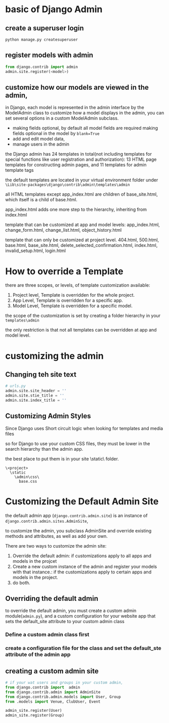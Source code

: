 # basic of Django Admin
## create a superuser login
```shell
python manage.py createsuperuser
```
## register models with admin
```python
from django.contrib import admin
admin.site.register(<model>)
```
## customize how our models are viewed in the admin, 
in Django, each model is represented in the admin interface by the ModelAdmin class 
to customize how a model displays in the admin, you can set several options in a custom ModelAdmin
subclass.
- making fields optional, by default all model fields are required
    making fields optional in the model by `blank=True`
- add and edit model data,
- manage users in the admin


the Django admin has 24 templates in total(not including templates for special functions like user registration and authorization):
13 HTML page templates for constructing admin pages, and 11 templates for admin template tags

the default templates are located in your virtual environment folder under
`\Lib\site-packages\django\contrib\admin\templates\admin`

all HTML templates except app_index.html are children of base_site.html,
which itself is a child of base.html. 

app_index.html adds one more step to the hierarchy, inheriting from index.html


template that can be customized at app and model levels:
app_index.html, change_form.html, change_list.html, object_history.html


template that can only be customized at project level. 
404.html, 500.html, base.html, base_site.html, delete_selected_confirmation.html, index.html, invalid_setup.html, login.html

# How to override a Template

there are three scopes, or levels, of template customization available:
1. Project level, Template is overridden for the whole project.
2. App Level, Template is overridden for a specific app.
3. Model Level, Template is overridden for a specific model.

the scope of the customization is set by creating a folder hierarchy in your `templates\admin`

the only restriction is that not all templates can be overridden at app and model level. 

# customizing the admin
## Changing teh site text
```python
# urls.py
admin.site.site_header = ''
admin.site.stie_title = ''
admin.site.index_title = ''
```

## Customizing Admin Styles
Since Django uses Short circuit logic when looking for templates and media files

so for Django to use your custom CSS files, they must be lower in the search hierarchy than the admin app. 

the best place to put them is in your site \static\ folder.

```shell
\<project>
  \static
    \admin\css\
      base.css
```

# Customizing the Default Admin Site
the default admin app (`django.contrib.admin.site`) is an instance of `django.contrib.admin.sites.AdminSite`, 

to customize the admin, you subclass AdminSite and override existing methods and attributes, as well as add your own.

There are two ways to customize the admin site:

1. Override the default admin: if customizations apply to all apps and models in the projcet
2. Create a new custom instance of the admin and register your models with that instance.: if the customizations apply to certain apps and models in the project.
3. do both.

## Overriding the default admin
to override the default admin, you must create a custom admin module(`admin.py`), and a custom configuration for your website app
that sets the default_site attribute to your custom admin class

### Define a custom admin class first
### create a configuration file for the class and set the default_ste attribute of the admin app 

## creating a custom admin site

```python
# if your wat users and groups in your custom admin,
from django.contrib import  admin
from django.contrib.admin import AdminSite
from django.contrib.admin.models import User, Group
from .models import Venue, ClubUser, Event

admin_site.register(User)
admin_site.register(Group)
```


